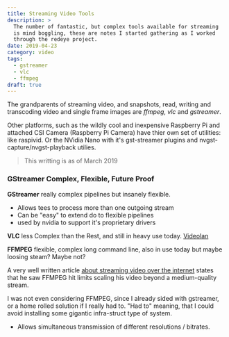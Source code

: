 ```yaml
---
title: Streaming Video Tools
description: >
  The number of fantastic, but complex tools available for streaming
  is mind boggling, these are notes I started gathering as I worked
  through the redeye project.
date: 2019-04-23
category: video
tags:
  - gstreamer
  - vlc
  - ffmpeg
draft: true
---
```


The grandparents of streaming video, and snapshots, read, writing
and transcoding video and single frame images are _ffmpeg_, _vlc_ and
_gstreamer_. 

Other platforms, such as the wildly cool and inexpensive Raspberry Pi
and attached CSI Camera (Raspberry Pi Camera) have thier own set of
utilities: like raspivid.  Or the NVidia Nano with it's gst-streamer
plugins and nvgst-capture/nvgst-playback utilies. 

> This writting is as of March 2019

### GStreamer Complex, Flexible, Future Proof

**GStreamer** really complex pipelines but insanely flexible.

- Allows tees to process more than one outgoing stream
- Can be "easy" to extend do to flexible pipelines
- used by nvidia to support it's proprietary drivers

**VLC** less Complex than the Rest, and still in heavy use today.
[Videolan](http://videolan.org) 
  
**FFMPEG** flexible, complex long command line, also in use today but
maybe loosing steam?  Maybe not?

A very well written article [about streaming video over the
internet](https://isrv.pw/html5-live-streaming-with-mpeg-dash) states
that he saw FFMPEG hit limits scaling his video beyond a
medium-quality stream.

I was not even considering FFMPEG, since I already sided with
gstreamer, or a home rolled solution if I really had to.  "Had to"
meaning, that I could avoid installing some gigantic infra-struct type
of system.

- Allows simultaneous transmission of different resolutions / bitrates.


